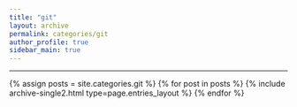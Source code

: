 ```yaml
---
title: "git"
layout: archive
permalink: categories/git
author_profile: true
sidebar_main: true
---
```


***

{% assign posts = site.categories.git %}
{% for post in posts %} {% include archive-single2.html type=page.entries_layout %} {% endfor %}